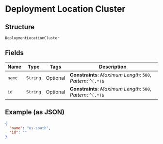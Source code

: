 
# Deployment Location Cluster

## Structure

`DeploymentLocationCluster`

## Fields

| Name | Type | Tags | Description |
|  --- | --- | --- | --- |
| `name` | `String` | Optional | **Constraints**: *Maximum Length*: `500`, *Pattern*: `^(.*)$` |
| `id` | `String` | Optional | **Constraints**: *Maximum Length*: `500`, *Pattern*: `^(.*)$` |

## Example (as JSON)

```json
{
  "name": "us-south",
  "id": ""
}
```

